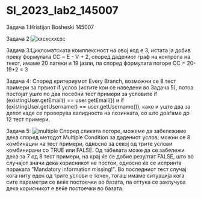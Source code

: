 # SI_2023_lab2_145007

Задача 1:Hristijan Bosheski 145007

Задача 2:![xxcxcxxcxc](https://github.com/HBosheski/SI_2023_lab2_145007/assets/130303520/b508c335-993b-4090-82a5-7eb4cb386510)

Задача 3:Цикломатската комплексност на овој код е 3, истата ја добив преку формулата CC = E - V + 2, според дадениот граф на контрола на текот, имаме 20 патеки и 19 јазли, па според формулата погоре CC = 20-19+2 = 3

Задача 4: Според критериумот Every Branch, возможни се 8 тест примери за првиот if услов (истите кои се наведени во Задача 5), потоа постојат уште по два посебни тест примери за условите if (existingUser.getEmail() == user.getEmail()) и if (existingUser.getUsername() == user.getUsername()), како и уште два за делот каде се проверува валидноста на лозинката, со што доаѓаме до 12 тест примери.

Задача 5: ![multiple](https://github.com/HBosheski/SI_2023_lab2_145007/assets/130303520/5880a9c6-17ce-47bf-aae4-6807d0695a88)
Според сликата погоре, можеме да забележиме дека според методот Multiple Condition за дадениот услов, можни се 8 комбинации на тест примери, односно за секој од трите услови комбинирани со TRUE или FALSE. Од табелата може да се забележи дека за 7 од 8 тест примери, на крај ќе се добие резултат FALSE, што во случајот значи дека корисникот не постои, односно ќе се испринта пораката "Mandatory information missing!". Во последниот тест случај кога ниту еден од трите услови е точен, тогаш имаме ситуација кога сите параметри се веќе постоечки во базата, па оттука се заклучува дека корисникот е веќе постоечки во базата.
